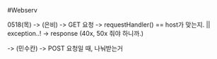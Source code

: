 #Webserv

0518(목)
-> (은비) 
-> GET 요청
-> requestHandler() == host가 맞는지. || exception..!
-> response (40x, 50x 줘야 하니까.)

-> (민수칸)
-> POST 요청일 때, 나눠받는거
